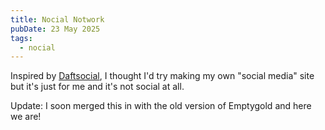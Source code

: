 ```yaml
---
title: Nocial Notwork
pubDate: 23 May 2025
tags:
  - nocial
---
```

Inspired by [Daftsocial](https://daftsocial.com/daftsocial/), I thought I'd try making my own "social media" site but it's just for me and it's not social at all.

Update: I soon merged this in with the old version of Emptygold and here we are!